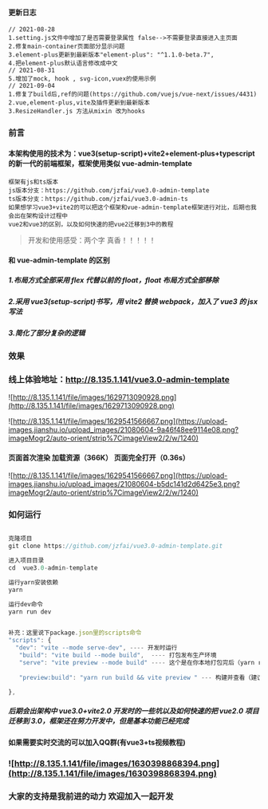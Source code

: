 #### 更新日志
```
// 2021-08-28
1.setting.js文件中增加了是否需要登录属性 false-->不需要登录直接进入主页面
2.修复main-container页面部分显示问题
3.element-plus更新到最新版本"element-plus": "^1.1.0-beta.7",
4.把element-plus默认语言修改成中文
// 2021-08-31
5.增加了mock, hook , svg-icon,vuex的使用示例
// 2021-09-04
1.修复了build后,ref的问题(https://github.com/vuejs/vue-next/issues/4431)
2.vue,element-plus,vite及插件更新到最新版本
3.ResizeHandler.js 方法从mixin 改为hooks
```

### 前言
#### 本架构使用的技术为：vue3(setup-script)+vite2+element-plus+typescript 的新一代的前端框架，框架使用类似 vue-admin-template

```
框架有js和ts版本
js版本分支：https://github.com/jzfai/vue3.0-admin-template
ts版本分支：https://github.com/jzfai/vue3.0-admin-ts
如果想学习vue3+vite2的可以把这个框架和vue-admin-template框架进行对比，后期也我会出在架构设计过程中
vue2和vue3的区别，以及如何快速的把vue2迁移到3中的教程
```

> 开发和使用感受：两个字 真香！！！！！

#### 和 vue-admin-template 的区别

##### 1.布局方式全部采用 flex 代替以前的 float，float 布局方式全部移除

##### 2.采用 vue3(setup-script)书写，用 vite2 替换 webpack，加入了 vue3 的 jsx 写法

##### 3.简化了部分复杂的逻辑

### 效果

### 线上体验地址：http://8.135.1.141/vue3.0-admin-template

![http://8.135.1.141/file/images/1629713090928.png](http://8.135.1.141/file/images/1629713090928.png)

![http://8.135.1.141/file/images/1629541566667.png](https://upload-images.jianshu.io/upload_images/21080604-9a46f48ee9114e08.png?imageMogr2/auto-orient/strip%7CimageView2/2/w/1240)

#### 页面首次渲染 加载资源（366K） 页面完全打开（0.36s）

![http://8.135.1.141/file/images/1629541566667.png](https://upload-images.jianshu.io/upload_images/21080604-b5dc141d2d6425e3.png?imageMogr2/auto-orient/strip%7CimageView2/2/w/1240)

### 如何运行

```javascript

克隆项目
git clone https://github.com/jzfai/vue3.0-admin-template.git

进入项目目录
cd  vue3.0-admin-template

运行yarn安装依赖
yarn

运行dev命令
yarn run dev


补充：这里说下package.json里的scripts命令
"scripts": {
  "dev": "vite --mode serve-dev", ---- 开发时运行
   "build": "vite build --mode build",  ---- 打包发布生产环境
   "serve": "vite preview --mode build" ---- 这个是在你本地打包完后（yarn run build）后会生产一个dist文件夹，这个命令在你本地启动一个本地服务用于查看dist文件内容，发布生产前可以用这个先看下打包的效果
     
   "preview:build": "yarn run build && vite preview " --- 构建并查看（建议更新上product前运行一次,查看是否有问题）

},
```

##### 后期会出架构中 vue3.0+vite2.0 开发时的一些坑以及如何快速的把 vue2.0 项目迁移到 3.0，框架还在努力开发中，但是基本功能已经完成


#### 如果需要实时交流的可以加入QQ群(有vue3+ts视频教程)

### ![http://8.135.1.141/file/images/1630398868394.png](http://8.135.1.141/file/images/1630398868394.png)

### 大家的支持是我前进的动力    欢迎加入一起开发
